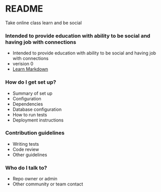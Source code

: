 # README #

Take online class learn and be social

### Intended to provide education with ability to be social and having job with connections ###

*  Intended to provide education with ability to be social and having job with connections
* verision 0
* [Learn Markdown](https://bitbucket.org/tutorials/markdowndemo)

### How do I get set up? ###

* Summary of set up
* Configuration
* Dependencies
* Database configuration
* How to run tests
* Deployment instructions

### Contribution guidelines ###

* Writing tests
* Code review
* Other guidelines

### Who do I talk to? ###

* Repo owner or admin
* Other community or team contact